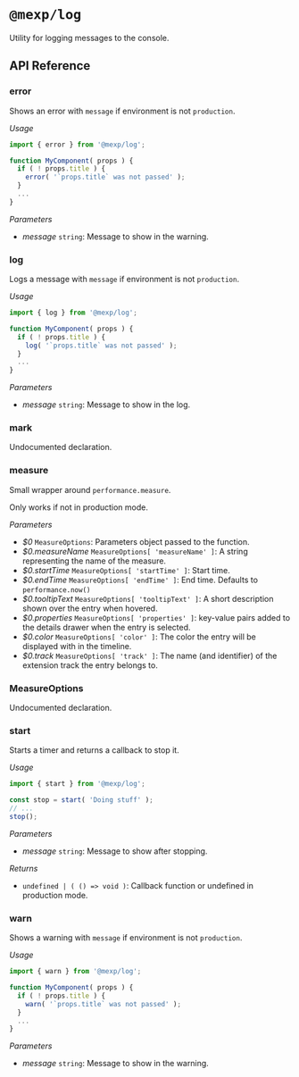 # `@mexp/log`

Utility for logging messages to the console.

## API Reference

<!-- START TOKEN(Autogenerated API docs) -->

### error

Shows an error with `message` if environment is not `production`.

_Usage_

```js
import { error } from '@mexp/log';

function MyComponent( props ) {
  if ( ! props.title ) {
    error( '`props.title` was not passed' );
  }
  ...
}
```

_Parameters_

-   _message_ `string`: Message to show in the warning.

### log

Logs a message with `message` if environment is not `production`.

_Usage_

```js
import { log } from '@mexp/log';

function MyComponent( props ) {
  if ( ! props.title ) {
    log( '`props.title` was not passed' );
  }
  ...
}
```

_Parameters_

-   _message_ `string`: Message to show in the log.

### mark

Undocumented declaration.

### measure

Small wrapper around `performance.measure`.

Only works if not in production mode.

_Parameters_

-   _$0_ `MeasureOptions`: Parameters object passed to the function.
-   _$0.measureName_ `MeasureOptions[ 'measureName' ]`: A string representing the name of the measure.
-   _$0.startTime_ `MeasureOptions[ 'startTime' ]`: Start time.
-   _$0.endTime_ `MeasureOptions[ 'endTime' ]`: End time. Defaults to `performance.now()`
-   _$0.tooltipText_ `MeasureOptions[ 'tooltipText' ]`: A short description shown over the entry when hovered.
-   _$0.properties_ `MeasureOptions[ 'properties' ]`: key-value pairs added to the details drawer when the entry is selected.
-   _$0.color_ `MeasureOptions[ 'color' ]`: The color the entry will be displayed with in the timeline.
-   _$0.track_ `MeasureOptions[ 'track' ]`: The name (and identifier) of the extension track the entry belongs to.

### MeasureOptions

Undocumented declaration.

### start

Starts a timer and returns a callback to stop it.

_Usage_

```js
import { start } from '@mexp/log';

const stop = start( 'Doing stuff' );
// ...
stop();
```

_Parameters_

-   _message_ `string`: Message to show after stopping.

_Returns_

-   `undefined | ( () => void )`: Callback function or undefined in production mode.

### warn

Shows a warning with `message` if environment is not `production`.

_Usage_

```js
import { warn } from '@mexp/log';

function MyComponent( props ) {
  if ( ! props.title ) {
    warn( '`props.title` was not passed' );
  }
  ...
}
```

_Parameters_

-   _message_ `string`: Message to show in the warning.


<!-- END TOKEN(Autogenerated API docs) -->
